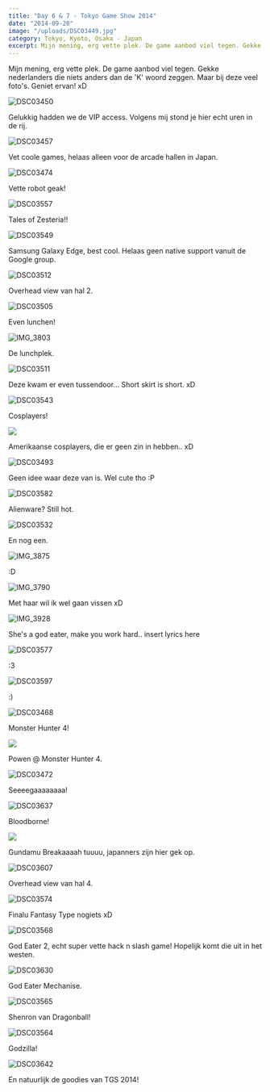 ```yaml
---
title: "Day 6 & 7 - Tokyo Game Show 2014"
date: "2014-09-20"
image: "/uploads/DSC03449.jpg"
category: Tokyo, Kyoto, Osaka - Japan
excerpt: Mijn mening, erg vette plek. De game aanbod viel tegen. Gekke nederlanders die niets anders dan de 'K' woord...
---
```


Mijn mening, erg vette plek. De game aanbod viel tegen. Gekke nederlanders die niets anders dan de 'K' woord zeggen. Maar bij deze veel foto's. Geniet ervan! xD

![DSC03450](/uploads/DSC03450-1024x575.jpg)

Gelukkig hadden we de VIP access. Volgens mij stond je hier echt uren in de rij.

![DSC03457](/uploads/DSC03457-1024x575.jpg)

Vet coole games, helaas alleen voor de arcade hallen in Japan.

![DSC03474](/uploads/DSC03474-1024x575.jpg)

Vette robot geak!

![DSC03557](/uploads/DSC03557-1024x575.jpg)

Tales of Zesteria!!

![DSC03549](/uploads/DSC03549-1024x575.jpg)

Samsung Galaxy Edge, best cool. Helaas geen native support vanuit de Google group.

![DSC03512](/uploads/DSC03512-1024x575.jpg)

Overhead view van hal 2.

![DSC03505](/uploads/DSC03505-1024x575.jpg)

Even lunchen!

![IMG_3803](/uploads/IMG_3803-1024x682.jpg)

De lunchplek.

![DSC03511](/uploads/DSC03511-1024x575.jpg)

Deze kwam er even tussendoor... Short skirt is short. xD

![DSC03543](/uploads/DSC03543-575x1024.jpg)

Cosplayers!

![](/uploads/IMG_3810-682x1024.jpg)

Amerikaanse cosplayers, die er geen zin in hebben.. xD

![DSC03493](/uploads/DSC03493-575x1024.jpg)

Geen idee waar deze van is. Wel cute tho :P

![DSC03582](/uploads/DSC03582-575x1024.jpg)

Alienware? Still hot.

![DSC03532](/uploads/DSC03532-575x1024.jpg)

En nog een.

![IMG_3875](/uploads/IMG_3875-682x1024.jpg)

:D

![IMG_3790](/uploads/IMG_3790-682x1024.jpg)

Met haar wil ik wel gaan vissen xD

![IMG_3928](/uploads/IMG_3928-682x1024.jpg)

She's a god eater, make you work hard.. insert lyrics here

![DSC03577](/uploads/DSC03577-575x1024.jpg)

:3

![DSC03597](/uploads/DSC03597-575x1024.jpg)

:)

![DSC03468](/uploads/DSC03468-1024x575.jpg)

Monster Hunter 4!

![](/uploads/DSC034791-1024x575.jpg)

Powen @ Monster Hunter 4.

![DSC03472](/uploads/DSC03472-1024x575.jpg)

Seeeegaaaaaaaa!

![DSC03637](/uploads/DSC03637-575x1024.jpg)

Bloodborne!

![](/uploads/IMG_3885-682x1024.jpg)

Gundamu Breakaaaah tuuuu, japanners zijn hier gek op.

![DSC03607](/uploads/DSC03607-1024x575.jpg)

Overhead view van hal 4.

![DSC03574](/uploads/DSC03574-1024x575.jpg)

Finalu Fantasy Type nogiets xD

![DSC03568](/uploads/DSC03568-1024x575.jpg)

God Eater 2, echt super vette hack n slash game! Hopelijk komt die uit in het westen.

![DSC03630](/uploads/DSC03630-1024x575.jpg)

God Eater Mechanise.

![DSC03565](/uploads/DSC03565-1024x575.jpg)

Shenron van Dragonball!

![DSC03564](/uploads/DSC03564-575x1024.jpg)

Godzilla!

![DSC03642](/uploads/DSC03642-1024x575.jpg)

En natuurlijk de goodies van TGS 2014!
